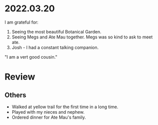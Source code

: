 # 2022.03.20

I am grateful for:

1. Seeing the most beautiful Botanical Garden.
2. Seeing Megs and Ate Mau together. Megs was so kind to ask to meet ate.
3. Josh - I had a constant talking companion.

"I am a vert good cousin."

# Review

## Others

- Walked at yellow trail for the first time in a long time.
- Played with my nieces and nephew.
- Ordered dinner for Ate Mau's family.


